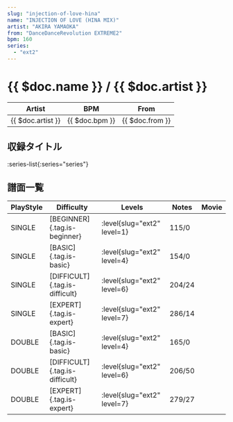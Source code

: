 ```yaml
---
slug: "injection-of-love-hina"
name: "INJECTION OF LOVE (HINA MIX)"
artist: "AKIRA YAMAOKA"
from: "DanceDanceRevolution EXTREME2"
bpm: 160
series:
  - "ext2"
---
```


# {{ $doc.name }} / {{ $doc.artist }}

|Artist|BPM|From|
|------|---|----|
|{{ $doc.artist }}|{{ $doc.bpm }}|{{ $doc.from }}|

## 収録タイトル

:series-list{:series="series"}

## 譜面一覧

|PlayStyle|Difficulty|Levels|Notes|Movie|
|---------|----------|------|-----|-----|
|SINGLE|[BEGINNER]{.tag.is-beginner}|<div class="field is-grouped is-grouped-multiline"> :level{slug="ext2" level=1}</div>|115/0||
|SINGLE|[BASIC]{.tag.is-basic}|<div class="field is-grouped is-grouped-multiline"> :level{slug="ext2" level=4}</div>|154/0||
|SINGLE|[DIFFICULT]{.tag.is-difficult}|<div class="field is-grouped is-grouped-multiline"> :level{slug="ext2" level=6}</div>|204/24||
|SINGLE|[EXPERT]{.tag.is-expert}|<div class="field is-grouped is-grouped-multiline"> :level{slug="ext2" level=7}</div>|286/14||
|DOUBLE|[BASIC]{.tag.is-basic}|<div class="field is-grouped is-grouped-multiline"> :level{slug="ext2" level=4}</div>|165/0||
|DOUBLE|[DIFFICULT]{.tag.is-difficult}|<div class="field is-grouped is-grouped-multiline"> :level{slug="ext2" level=6}</div>|206/50||
|DOUBLE|[EXPERT]{.tag.is-expert}|<div class="field is-grouped is-grouped-multiline"> :level{slug="ext2" level=7}</div>|279/27||
